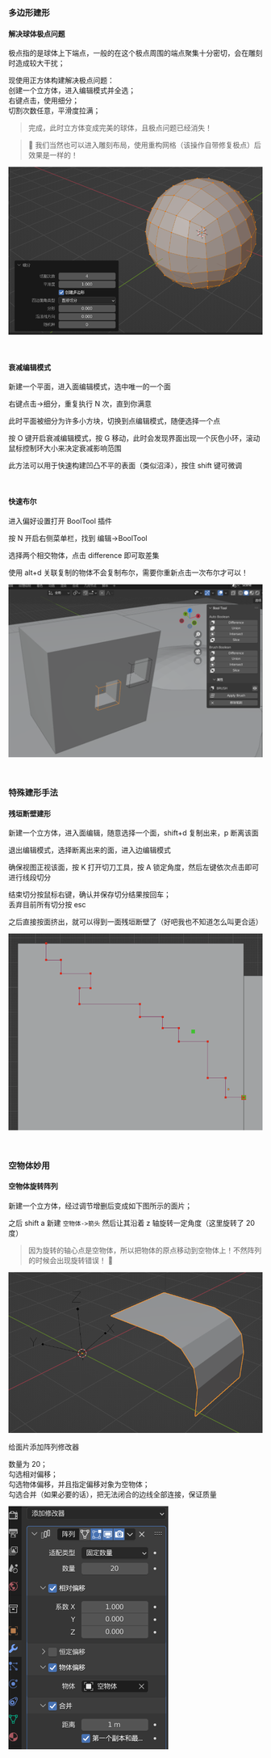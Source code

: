 ### 多边形建形

#### 解决球体极点问题

极点指的是球体上下端点，一般的在这个极点周围的端点聚集十分密切，会在雕刻时造成较大干扰；

现使用正方体构建解决极点问题：  
创建一个立方体，进入编辑模式并全选；  
右键点击，使用细分；  
切割次数任意，平滑度拉满；

> 完成，此时立方体变成完美的球体，且极点问题已经消失！

> 🥰 我们当然也可以进入雕刻布局，使用重构网格（该操作自带修复极点）后效果是一样的！

![](../../imgs/Blender/sculpting/mod-mod/mm1.png)

<br>

#### 衰减编辑模式

新建一个平面，进入面编辑模式，选中唯一的一个面

右键点击->细分，重复执行 N 次，直到你满意

此时平面被细分为许多小方块，切换到点编辑模式，随便选择一个点

按 O 键开启衰减编辑模式，按 G 移动，此时会发现界面出现一个灰色小环，滚动鼠标控制环大小来决定衰减影响范围

此方法可以用于快速构建凹凸不平的表面（类似沼泽），按住 shift 键可微调

<br>

#### 快速布尔

进入偏好设置打开 BoolTool 插件

按 N 开启右侧菜单栏，找到 编辑->BoolTool

选择两个相交物体，点击 difference 即可取差集

使用 alt+d 关联复制的物体不会复制布尔，需要你重新点击一次布尔才可以！

![](../../imgs/Blender/sculpting/mod-mod/mm4.png)

<br>

### 特殊建形手法

#### 残垣断壁建形

新建一个立方体，进入面编辑，随意选择一个面，shift+d 复制出来，p 断离该面

退出编辑模式，选择断离出来的面，进入边编辑模式

确保视图正视该面，按 K 打开切刀工具，按 A 锁定角度，然后左键依次点击即可进行线段切分

结束切分按鼠标右键，确认并保存切分结果按回车；  
丢弃目前所有切分按 esc

之后直接按面挤出，就可以得到一面残垣断壁了（好吧我也不知道怎么叫更合适）

![](../../imgs/Blender/sculpting/mod-mod/mm5.png)

<br>

### 空物体妙用

#### 空物体旋转阵列

新建一个立方体，经过调节增删后变成如下图所示的面片；

之后 shift a 新建 `空物体->箭头` 然后让其沿着 z 轴旋转一定角度（这里旋转了 20 度）

> 因为旋转的轴心点是空物体，所以把物体的原点移动到空物体上！不然阵列的时候会出现旋转错误！ 📢

![](../../imgs/Blender/sculpting/mod-mod/mm2.png)

给面片添加阵列修改器

数量为 20；  
勾选相对偏移；  
勾选物体偏移，并且指定偏移对象为空物体；  
勾选合并（如果必要的话），把无法闭合的边线全部连接，保证质量

![](../../imgs/Blender/sculpting/mod-mod/mm3.png)

<br>
